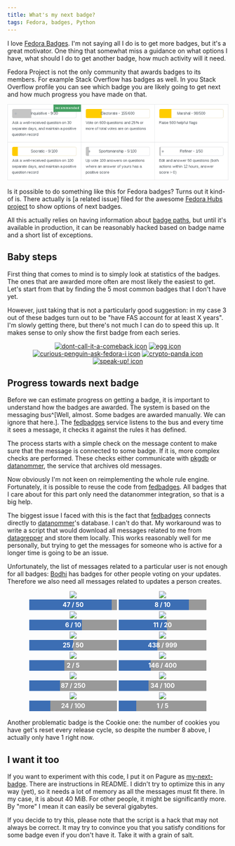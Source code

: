```yaml
---
title: What's my next badge?
tags: Fedora, badges, Python
---
```


I love [Fedora Badges]. I'm not saying all I do is to get more badges, but it's
a great motivator. One thing that somewhat miss a guidance on what options I
have, what should I do to get another badge, how much activity will it need.

[Fedora Badges]: http://badges.fedoraproject.org/

Fedora Project is not the only community that awards badges to its members. For
example Stack Overflow has badges as well. In you Stack Overflow profile you
can see which badge you are likely going to get next and how much progress you
have made on that.

![Badges on Stack Overflow](/images/so-badges.png)

Is it possible to do something like this for Fedora badges? Turns out it
kind-of is. There actually is [a related issue] filed for the awesome [Fedora
Hubs project] to show options of next badges.

[an issue]: https://pagure.io/fedora-hubs/issue/160
[Fedora Hubs project]: https://pagure.io/fedora-hubs


All this actually relies on having information about [badge paths], but until
it's available in production, it can be reasonably hacked based on badge name
and a short list of exceptions.

[badge paths]: https://github.com/fedora-infra/tahrir/issues/343

## Baby steps

First thing that comes to mind is to simply look at statistics of the badges.
The ones that are awarded more often are most likely the easiest to get. Let's
start from that by finding the 5 most common badges that I don't have yet.

However, just taking that is not a particularly good suggestion: in my case 3
out of these badges turn out to be "have FAS account for at least X years". I'm
slowly getting there, but there's not much I can do to speed this up. It makes
sense to only show the first badge from each series.

<p style="text-align: center">
<a href="https://badges.fedoraproject.org/badge/dont-call-it-a-comeback" title="Don't Call it a Comeback – You reactivated your Fedora account"><img width=128 src="https://badges.fedoraproject.org/pngs/dont-call-it-a-comeback.png" alt="dont-call-it-a-comeback icon"></a>
<a href="https://badges.fedoraproject.org/badge/egg" title="Egg – You've had a FAS account for over one year"><img width=128 src="https://badges.fedoraproject.org/pngs/fas-account-egg.png" alt="egg icon"></a>
<a href="https://badges.fedoraproject.org/badge/curious-penguin-ask-fedora-i" title="Curious Penguin (Ask Fedora I) – You had your first interaction with the Ask Fedora forum system."><img width=128 src="https://badges.fedoraproject.org/pngs/askbot-curious-penguin-01.png" alt="curious-penguin-ask-fedora-i icon"></a>
<a href="https://badges.fedoraproject.org/badge/crypto-panda" title="Crypto Panda – You updated your GPG key with the Fedora Account System (FAS)"><img width=128 src="https://badges.fedoraproject.org/pngs/fas-crypto-panda.png" alt="crypto-panda icon"></a>
<a href="https://badges.fedoraproject.org/badge/speak-up!" title="Speak Up! – Participated in an IRC meeting."><img width=128 src="https://badges.fedoraproject.org/pngs/irc-speak-up.png" alt="speak-up! icon"></a>
</p>


## Progress towards next badge

Before we can estimate progress on getting a badge, it is important to
understand how the badges are awarded. The system is based on the messaging
bus^[Well, almost. Some badges are awarded manually. We can ignore that here.].
The [fedbadges] service listens to the bus and every time it sees a message, it
checks it against the rules it has defined.

The process starts with a simple check on the message content to make sure that
the message is connected to some badge. If it is, more complex checks are
performed. These checks either communicate with [pkgdb] or [datanommer], the
service that archives old messages.

[fedbadges]: https://github.com/fedora-infra/fedbadges
[datanommer]: https://github.com/fedora-infra/datanommer
[pkgdb]: https://admin.fedoraproject.org/pkgdb/

Now obviously I'm not keen on reimplementing the whole rule engine.
Fortunately, it is possible to reuse the code from [fedbadges]. All badges
that I care about for this part only need the datanommer integration, so that
is a big help.

The biggest issue I faced with this is the fact that [fedbadges] connects
directly to [datanommer]'s database. I can't do that. My workaround was to
write a script that would download all messages related to me from
[datagrepper] and store them locally. This works reasonably well for me
personally, but trying to get the messages for someone who is active for a
longer time is going to be an issue.

[datagrepper]: https://apps.fedoraproject.org/datagrepper/

Unfortunately, the list of messages related to a particular user is not enough
for all badges: [Bodhi] has badges for other people voting on your updates.
Therefore we also need all messages related to updates a person creates.

[Bodhi]: https://bodhi.fedoraproject.org/

<div style="text-align: center; margin-bottom: 1em">
<div style="display: inline-block; text-align: center">
<a href="https://badges.fedoraproject.org/badge/senior-badger-badger-ii" title="Senior Badger (Badger II) – You got (about) 50 Fedora Badges.  Way to go!" style="display: block"><img src="https://badges.fedoraproject.org/pngs/badger-02.png" width="128"></a>
<div style="width: 200px; height: 24px; background: #999; display: inline-block; color: #fff; position: relative;">
<div style="width: 94.0%; height: 100%; background: #3C6EB4; position: absolute;"></div>
<div style="position: absolute; left: 0; right: 0; text-align:center; line-height: 24px; font-weight: bold;">47 / 50</div>
</div>
</div>
<div style="display: inline-block; text-align: center">
<a href="https://badges.fedoraproject.org/badge/chocolate-chip-cookie-ii" title="Chocolate Chip (Cookie II) – Ten people think you're great, because they've given you cookies. Yummy!" style="display: block"><img src="https://badges.fedoraproject.org/pngs/chocolatechipcookie.png" width="128"></a>
<div style="width: 200px; height: 24px; background: #999; display: inline-block; color: #fff; position: relative;">
<div style="width: 80.0%; height: 100%; background: #3C6EB4; position: absolute;"></div>
<div style="position: absolute; left: 0; right: 0; text-align:center; line-height: 24px; font-weight: bold;">8 / 10</div>
</div>
</div>
<div style="display: inline-block; text-align: center">
<a href="https://badges.fedoraproject.org/badge/bloggin-it!-planet-iii" title="Bloggin' it! (Planet III) – You posted 10 or more things to the Fedora Planet!" style="display: block"><img src="https://badges.fedoraproject.org/pngs/planet-bloggin-it-03.png" width="128"></a>
<div style="width: 200px; height: 24px; background: #999; display: inline-block; color: #fff; position: relative;">
<div style="width: 60.0%; height: 100%; background: #3C6EB4; position: absolute;"></div>
<div style="position: absolute; left: 0; right: 0; text-align:center; line-height: 24px; font-weight: bold;">6 / 10</div>
</div>
</div>
<div style="display: inline-block; text-align: center">
<a href="https://badges.fedoraproject.org/badge/catching-the-bull-tester-iv" title="Catching the Bull (Tester IV) – *(a great struggle, repeated escapes, discipline required)* Tested and added karma to 20 updates-testing updates in Bodhi. " style="display: block"><img src="https://badges.fedoraproject.org/pngs/tester-04.png" width="128"></a>
<div style="width: 200px; height: 24px; background: #999; display: inline-block; color: #fff; position: relative;">
<div style="width: 55.0%; height: 100%; background: #3C6EB4; position: absolute;"></div>
<div style="position: absolute; left: 0; right: 0; text-align:center; line-height: 24px; font-weight: bold;">11 / 20</div>
</div>
</div>
<div style="display: inline-block; text-align: center">
<a href="https://badges.fedoraproject.org/badge/what-goes-around-comes-around-karma-iii" title="What goes around comes around (Karma III) – You have received 50 or more good karma on your bodhi updates" style="display: block"><img src="https://badges.fedoraproject.org/pngs/what-goes-around-comes-around-50.png" width="128"></a>
<div style="width: 200px; height: 24px; background: #999; display: inline-block; color: #fff; position: relative;">
<div style="width: 50.0%; height: 100%; background: #3C6EB4; position: absolute;"></div>
<div style="position: absolute; left: 0; right: 0; text-align:center; line-height: 24px; font-weight: bold;">25 / 50</div>
</div>
</div>
<div style="display: inline-block; text-align: center">
<a href="https://badges.fedoraproject.org/badge/building-the-outer-ring-copr-build-vii" title="Building the Outer Ring (Copr Build VII) – Successfully completed 999 copr builds" style="display: block"><img src="https://badges.fedoraproject.org/pngs/copr-build-999.png" width="128"></a>
<div style="width: 200px; height: 24px; background: #999; display: inline-block; color: #fff; position: relative;">
<div style="width: 43.8438438438%; height: 100%; background: #3C6EB4; position: absolute;"></div>
<div style="position: absolute; left: 0; right: 0; text-align:center; line-height: 24px; font-weight: bold;">438 / 999</div>
</div>
</div>
<div style="display: inline-block; text-align: center">
<a href="https://badges.fedoraproject.org/badge/what-goes-up...-koji-failure-ii" title="What goes up... (Koji Failure II) – Submitted 5 or more koji builds that failed to build." style="display: block"><img src="https://badges.fedoraproject.org/pngs/koji-what-goes-up-02.png" width="128"></a>
<div style="width: 200px; height: 24px; background: #999; display: inline-block; color: #fff; position: relative;">
<div style="width: 40.0%; height: 100%; background: #3C6EB4; position: absolute;"></div>
<div style="position: absolute; left: 0; right: 0; text-align:center; line-height: 24px; font-weight: bold;">2 / 5</div>
</div>
</div>
<div style="display: inline-block; text-align: center">
<a href="https://badges.fedoraproject.org/badge/you-can-call-me-patches-scm-iv" title="You can call me &quot;Patches&quot; (SCM IV) – Pushed 400 commits to a Fedora package repository." style="display: block"><img src="https://badges.fedoraproject.org/pngs/you-can-call-me-patches-04.png" width="128"></a>
<div style="width: 200px; height: 24px; background: #999; display: inline-block; color: #fff; position: relative;">
<div style="width: 36.5%; height: 100%; background: #3C6EB4; position: absolute;"></div>
<div style="position: absolute; left: 0; right: 0; text-align:center; line-height: 24px; font-weight: bold;">146 / 400</div>
</div>
</div>
<div style="display: inline-block; text-align: center">
<a href="https://badges.fedoraproject.org/badge/if-you-build-it...-koji-success-iv" title="If you build it... (Koji Success IV) – Succesfully completed 250 koji builds." style="display: block"><img src="https://badges.fedoraproject.org/pngs/koji-if-you-build-it-04.png" width="128"></a>
<div style="width: 200px; height: 24px; background: #999; display: inline-block; color: #fff; position: relative;">
<div style="width: 34.8%; height: 100%; background: #3C6EB4; position: absolute;"></div>
<div style="position: absolute; left: 0; right: 0; text-align:center; line-height: 24px; font-weight: bold;">87 / 250</div>
</div>
</div>
<div style="display: inline-block; text-align: center">
<a href="https://badges.fedoraproject.org/badge/is-this-thing-on-updates-testing-iii" title="Is this thing on? (Updates-Testing III) – Pushed 100 bodhi updates to the testing repositories." style="display: block"><img src="https://badges.fedoraproject.org/pngs/is-this-thing-on-03.png" width="128"></a>
<div style="width: 200px; height: 24px; background: #999; display: inline-block; color: #fff; position: relative;">
<div style="width: 34.0%; height: 100%; background: #3C6EB4; position: absolute;"></div>
<div style="position: absolute; left: 0; right: 0; text-align:center; line-height: 24px; font-weight: bold;">34 / 100</div>
</div>
</div>
<div style="display: inline-block; text-align: center">
<a href="https://badges.fedoraproject.org/badge/like-a-rock-updates-stable-iii" title="Like a Rock (Updates-Stable III) – Pushed 100 bodhi updates to the stable repositories." style="display: block"><img src="https://badges.fedoraproject.org/pngs/like-a-rock-03.png" width="128"></a>
<div style="width: 200px; height: 24px; background: #999; display: inline-block; color: #fff; position: relative;">
<div style="width: 24.0%; height: 100%; background: #3C6EB4; position: absolute;"></div>
<div style="position: absolute; left: 0; right: 0; text-align:center; line-height: 24px; font-weight: bold;">24 / 100</div>
</div>
</div>
<div style="display: inline-block; text-align: center">
<a href="https://badges.fedoraproject.org/badge/science-kernel-tester-ii" title="Science (Kernel Tester II) – You completed 5 runs of the kernel regression test suite" style="display: block"><img src="https://badges.fedoraproject.org/pngs/kernel_tester_5.png" width="128"></a>
<div style="width: 200px; height: 24px; background: #999; display: inline-block; color: #fff; position: relative;">
<div style="width: 20.0%; height: 100%; background: #3C6EB4; position: absolute;"></div>
<div style="position: absolute; left: 0; right: 0; text-align:center; line-height: 24px; font-weight: bold;">1 / 5</div>
</div>
</div>
</div>

Another problematic badge is the Cookie one: the number of cookies you have
get's reset every release cycle, so despite the number 8 above, I actually only
have 1 right now.


## I want it too

If you want to experiment with this code, I put it on Pagure as
[my-next-badge]. There are instructions in README. I didn't try to optimize
this in any way (yet), so it needs a lot of memory as all the messages must fit
there. In my case, it is about 40 MiB. For other people, it might be
significantly more. By "more" I mean it can easily be several gigabytes.

[my-next-badge]: https://pagure.io/my-next-badge

If you decide to try this, please note that the script is a hack that may not
always be correct. It may try to convince you that you satisfy conditions for
some badge even if you don't have it. Take it with a grain of salt.
